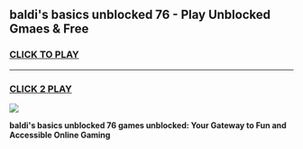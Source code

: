 
## baldi's basics unblocked 76 - Play Unblocked Gmaes & Free
<h3>
<a href="https://news.freeplayer.one?title=baldi's_basics_unblocked_76&ref=16F">CLICK TO PLAY</a></h3>
<hr>

<h3>
<a href="https://news.freeplayer.one?title=baldi's_basics_unblocked_76&ref=16F">CLICK 2 PLAY</a>
  
</h3>

<a href="https://news.freeplayer.one?title=baldi's_basics_unblocked_76&ref=16F/"><img src="https://clearcache.store/games.png"></a>


**baldi's basics unblocked 76 games unblocked: Your Gateway to Fun and Accessible Online Gaming**
